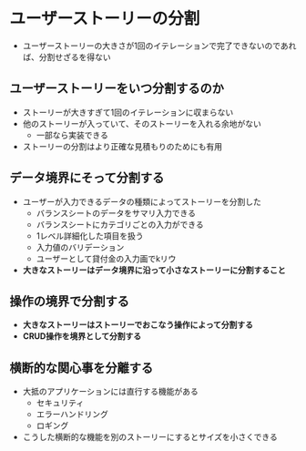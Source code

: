 # ユーザーストーリーの分割

- ユーザーストーリーの大きさが1回のイテレーションで完了できないのであれば、分割せざるを得ない

## ユーザーストーリーをいつ分割するのか

- ストーリーが大きすぎて1回のイテレーションに収まらない
- 他のストーリーが入っていて、そのストーリーを入れる余地がない
    - 一部なら実装できる
- ストーリーの分割はより正確な見積もりのためにも有用

## データ境界にそって分割する

- ユーザーが入力できるデータの種類によってストーリーを分割した
    - バランスシートのデータをサマリ入力できる
    - バランスシートにカテゴリごとの入力ができる
    - 1レベル詳細化した項目を扱う
    - 入力値のバリデーション
    - ユーザーとして貸付金の入力画でkリウ
- **大きなストーリーはデータ境界に沿って小さなストーリーに分割すること**

## 操作の境界で分割する

- **大きなストーリーはストーリーでおこなう操作によって分割する**
- **CRUD操作を境界として分割する**

## 横断的な関心事を分離する

- 大抵のアプリケーションには直行する機能がある
    - セキュリティ
    - エラーハンドリング
    - ロギング
- こうした横断的な機能を別のストーリーにするとサイズを小さくできる
